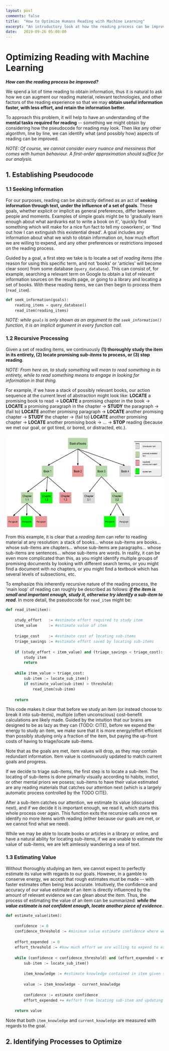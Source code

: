 ```yaml
---
layout: post
comments: false
title:  "How to Optimize Humans Reading with Machine Learning"
excerpt: "An introductory look at how the reading process can be improved with machine learning"
date:   2019-09-26 05:00:00
---
```


# Optimizing Reading with Machine Learning

<!---
Part 1: introduction, establishing pseudocode, identify processes to improve
Part 2: for each critical process, discuss possible ways of improving them, group together improvements
Part 3: discuss the four main improvement areas, literature
---> 

**_How can the reading process be improved?_**

We spend a lot of time reading to obtain information, thus it is natural to ask how we can augment our reading material, relevant technologies, and other factors of the reading experience so that we may **obtain useful information faster, with less effort, and retain the information better**.

To approach this problem, it will help to have an understanding of the **mental tasks required for reading** -- something we might obtain by considering how the pseudocode for reading may look. Then like any other algorithm, line by line, we can identify what (and possibly how) aspects of reading can be improved. 

_NOTE: Of course, we cannot consider every nuance and messiness that comes with human behaviour. A first-order approximation should suffice for our analysis._

## 1. Establishing Pseudocode

### 1.1 Seeking Information

For our purposes, reading can be abstractly defined as an act of **seeking information through text, under the influence of a set of goals**. These goals, whether explicit or implicit as general preferences, differ between people and moments. Examples of simple goals might be to 'gradually learn enough about what aardvarks eat to write a book on it', 'quickly find something which will make for a nice fun fact to tell my coworkers', or 'find out how I can extinguish this existential dread'. A goal includes any information about what we wish to obtain information on, how much effort we are willing to expend, and any other preferences or restrictions imposed on the reading process.

Guided by a goal, a first step we take is to locate a set of _reading items_ (the reason for using this specific term, and not 'books' or 'articles' will become clear soon) from some database (`query_database`). This can consist of, for example, searching a relevant term on Google to obtain a list of relevant information sources on the results page, or going to a library and locating a set of books. With these reading items, we can then begin to process them (`read_item`).



~~~~python
def seek_information(goals):
    reading_items = query_database()
    read_item(reading_items)
~~~~

_NOTE: while `goals` is only shown as an argument to the `seek_information()` function, it is an implicit argument in every function call._

### 1.2 Recursive Processing

Given a set of reading items, we continuously **(1) thoroughly study the item in its entirety, (2) locate promising _sub-items_ to process, or (3) stop reading**. 

_NOTE: From here on, to _study_ something will mean to read something in its entirety, while to _read_ something means to engage in looking for information in that thing._

For example, if we have a stack of possibly relevant books, our action sequence at the current level of abstraction might look like: **LOCATE** a promising book to read → **LOCATE** a promising chapter in the book → **LOCATE** a promising paragraph in the chapter → **STUDY** the paragraph → (fail to) **LOCATE** another promising paragraph → **LOCATE** another promising chapter → **STUDY** the chapter → (fail to) **LOCATE** another promising chapter → **LOCATE** another promising book → ... → **STOP** reading (because we met our goal, or got tired, or bored, or distracted, etc.).


<a href="https://raw.githubusercontent.com/tannerbohn/tannerbohn.github.io/master/assets/read_opt_example_steps.png" target="_blank"><img src="https://raw.githubusercontent.com/tannerbohn/tannerbohn.github.io/master/assets/read_opt_example_steps.png" alt="example steps" width="600" height="300" border="0" /></a>


From this example, it is clear that a _reading item_ can refer to reading material at any resolution: a stack of books... whose sub-items are books... whose sub-items are chapters... whose sub-items are paragraphs... whose sub-items are sentences... whose sub-items are words. In reality, it can be even more complicated than this, as you might identify multiple groups of promising documents by looking with different search terms, or you might find a document with no chapters, or you might find a textbook which has several levels of subsections, etc.

To emphasize this inherently recursive nature of the reading process, the 'main loop' of reading can roughly be described as follows: _**if the item is small and important enough, study it, otherwise try identify a sub-item to read**_. In more detail, the pseudocode for `read_item` might be:

~~~~python
def read_item(item):
    
    study_effort   := #estimate effort required to study item
    item_value     := #estimate value of item

    triage_cost    := #estimate cost of locating sub-items
    triage_savings := #estimate effort saved by locating sub-items
    
    if (study_effort < item_value) and (triage_savings < triage_cost):
        study item
        return

    while item_value > triage_cost:
        sub-item := locate_sub_item()
        if estimate_value(sub-item) > threshold:
            read_item(sub-item)

    return
~~~~

This code makes it clear that before we study an item (or instead choose to break it into sub-items), multiple (often unconscious) cost-benefit calculations are likely made. Guided by the intuition that our brains are designed to be as lazy as they can (TODO: CITE), before we expend the energy to study an item, we make sure that it is more energy/effort efficient than possibly studying only a fraction of the item, but paying the up-front costs of having to triage/locate sub-items.

Note that as the goals are met, item values will drop, as they may contain redundant information. Item value is continuously updated to match current goals and progress. 

If we decide to triage sub-items, the first step is to locate a sub-item. The locating of sub-items is done primarily visually according to habits, instict, or other mental priors we posess; sub-items to have their value estimated are any reading materials that catches our attention next (which is a largely automatic process controlled by the TODO CITE).

After a sub-item catches our attention, we estimate its value (discussed next), and if we decide it is important enough, we read it, which starts this whole process over again. This function exits the recursive calls once we identify no more items worth reading (either because our goals are met, or we cannot find what we need).

While we may be able to locate books or articles in a library or online, and have a natural ability for locating sub-items, if we are unable to estimate the value of sub-items, we are left aimlessly wandering a sea of text. 

### 1.3 Estimating Value

Without thoroughly studying an item, we cannot expect to perfectly estimate its value with regards to our goals. However, in a gamble to conserve energy, we accept that rough estimates must be made -- with faster estimates often being less accurate. Intuitively, the confidence and accuracy of our value estimate of an item is directly influenced by the amount of relevant evidence we can glean about the item. Thus, the process of estimating the value of an item can be summarized: _**while the value estimate is not confident enough, locate another piece of evidence**_.

~~~~python
def estimate_value(item):

	confidence := 0
	confidence_threshold := #minimum value estimate confidence where we are satisfied

	effort_expended := 0
	effort_threshold := #how much effort we are willing to expend to estimate value

    while (confidence < confidence_threshold) and (effort_expended < effort_threshold):
        sub-item := locate_sub_item()

        item_knowledge := #estimate knowledge contained in item given sub-items so far

        value := item_knowledge - current_knowledge

        confidence := estimate confidence
        effort_expended += #effort from locating sub-item and updating knowledge estimate
    
    return value

~~~~

Note that both `item_knowledge` and `current_knowledge` are measured with regards to the goal.

## 2. Identifying Processes to Optimize

